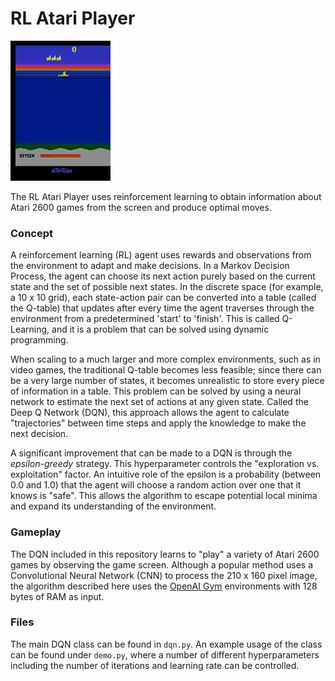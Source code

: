 # RL Atari Player

![gif](https://github.com/youngseok-seo/atari-rl/blob/master/master-seaquest-10k-80.gif)

The RL Atari Player uses reinforcement learning to obtain information about Atari 2600 games from the screen and produce optimal moves.

### Concept

A reinforcement learning (RL) agent uses rewards and observations from the environment to adapt and make decisions. 
In a Markov Decision Process, the agent can choose its next action purely based on the current state and the set of possible next states.
In the discrete space (for example, a 10 x 10 grid), each state-action pair can be converted into a table (called the Q-table) that updates after every time the agent traverses through the environment from a predetermined 'start' to 'finish'.
This is called Q-Learning, and it is a problem that can be solved using dynamic programming.

When scaling to a much larger and more complex environments, such as in video games, the traditional Q-table becomes less feasible; since there can be a very large number of states, it becomes unrealistic to store every piece of information in a table.
This problem can be solved by using a neural network to estimate the next set of actions at any given state. 
Called the Deep Q Network (DQN), this approach allows the agent to calculate "trajectories" between time steps and apply the knowledge to make the next decision.

A significant improvement that can be made to a DQN is through the *epsilon-greedy* strategy. This hyperparameter controls the "exploration vs. exploitation" factor.
An intuitive role of the epsilon is a probability (between 0.0 and 1.0) that the agent will choose a random action over one that it knows is "safe". This allows the algorithm
to escape potential local minima and expand its understanding of the environment.

### Gameplay

The DQN included in this repository learns to "play" a variety of Atari 2600 games by observing the game screen. 
Although a popular method uses a Convolutional Neural Network (CNN) to process the 210 x 160 pixel image, the algorithm described here uses the [OpenAI Gym](https://gym.openai.com/envs/#atari) environments with 128 bytes of RAM as input.

### Files

The main DQN class can be found in `dqn.py`. An example usage of the class can be found under `demo.py`, where a number of different hyperparameters including the number of iterations and learning rate can be controlled.
